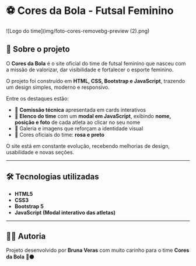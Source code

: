 # ⚽ Cores da Bola - Futsal Feminino  

![Logo do time](img/foto-cores-removebg-preview (2).png)  

## 📌 Sobre o projeto  
O **Cores da Bola** é o site oficial do time de futsal feminino que nasceu com a missão de valorizar, dar visibilidade e fortalecer o esporte feminino.  

O projeto foi construído em **HTML, CSS, Bootstrap e JavaScript**, trazendo um design simples, moderno e responsivo.  

Entre os destaques estão:  
- 👥 **Comissão técnica** apresentada em cards interativos  
- 🏅 **Elenco do time** com um **modal em JavaScript**, exibindo **nome, posição e foto** de cada atleta ao clicar no seu nome  
- 📸 Galeria e imagens que reforçam a identidade visual  
- 🎨 Cores oficiais do time: **rosa e preto**  

O site está em constante evolução, recebendo melhorias de design, usabilidade e novas seções.  

---

## 🛠️ Tecnologias utilizadas  
- **HTML5**  
- **CSS3**  
- **Bootstrap 5**  
- **JavaScript (Modal interativo das atletas)**  

---

## 👩‍💻 Autoria  
Projeto desenvolvido por **Bruna Veras** com muito carinho para o time **Cores da Bola** 💖⚫  
